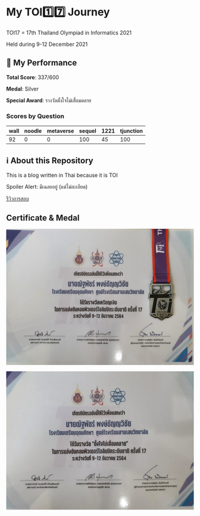 # My TOI1️⃣7️⃣ Journey

TOI17 = 17th Thailand Olympiad in Informatics 2021

Held during 9-12 December 2021

## 💪 My Performance

**Total Score**: 337/600

**Medal**: Silver

**Special Award**: รางวัลตั้งใจไม่เสื่อมคลาย

### Scores by Question

| wall | noodle | metaverse | sequel | 1221 | tjunction |
| ---- | ------ | --------- | ------ | ---- | --------- |
| 92   | 0      | 0         | 100    | 45   | 100       |

## ℹ️ About this Repository

This is a blog written in Thai because it is TOI

Spoiler Alert: มีเฉลยอยู่ (แต่ไม่ละเอียด)

[รีวิวการสอบ](./review.md)

## Certificate & Medal

![](./images/certificates/medal.jpg)

![](./images/certificates/ตั้งใจ.jpg)
